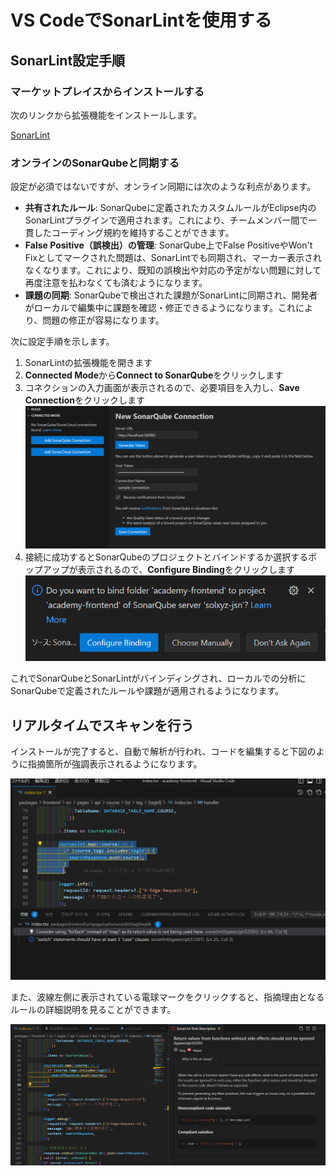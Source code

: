 # VS CodeでSonarLintを使用する

## SonarLint設定手順

### マーケットプレイスからインストールする

次のリンクから拡張機能をインストールします。

[SonarLint](https://marketplace.visualstudio.com/items?itemName=SonarSource.sonarlint-vscode)

### オンラインのSonarQubeと同期する

設定が必須ではないですが、オンライン同期には次のような利点があります。

- **共有されたルール**: SonarQubeに定義されたカスタムルールがEclipse内のSonarLintプラグインで適用されます。これにより、チームメンバー間で一貫したコーディング規約を維持することができます。
- **False Positive（誤検出）の管理**: SonarQube上でFalse PositiveやWon't Fixとしてマークされた問題は、SonarLintでも同期され、マーカー表示されなくなります。これにより、既知の誤検出や対応の予定がない問題に対して再度注意を払わなくても済むようになります。
- **課題の同期**: SonarQubeで検出された課題がSonarLintに同期され、開発者がローカルで編集中に課題を確認・修正できるようになります。これにより、問題の修正が容易になります。

次に設定手順を示します。

1. SonarLintの拡張機能を開きます
2. **Connected Mode**から**Connect to SonarQube**をクリックします
3. コネクションの入力画面が表示されるので、必要項目を入力し、**Save Connection**をクリックします</br>
   ![コネクション設定](./images/vscode_sonarqubeコネクション.png)
4. 接続に成功するとSonarQubeのプロジェクトとバインドするか選択するポップアップが表示されるので、**Configure Binding**をクリックします</br>
   ![バインド選択](./images/vscode_sonarqubeコネクション2.png)

これでSonarQubeとSonarLintがバインディングされ、ローカルでの分析にSonarQubeで定義されたルールや課題が適用されるようになります。

## リアルタイムでスキャンを行う

インストールが完了すると、自動で解析が行われ、コードを編集すると下図のように指摘箇所が強調表示されるようになります。

![リアルタイムスキャン](./images/vscode_リアルタイムスキャン.png)

また、波線左側に表示されている電球マークをクリックすると、指摘理由となるルールの詳細説明を見ることができます。

![ルールの詳細表示](./images/vscode_ルールの詳細表示.png)
